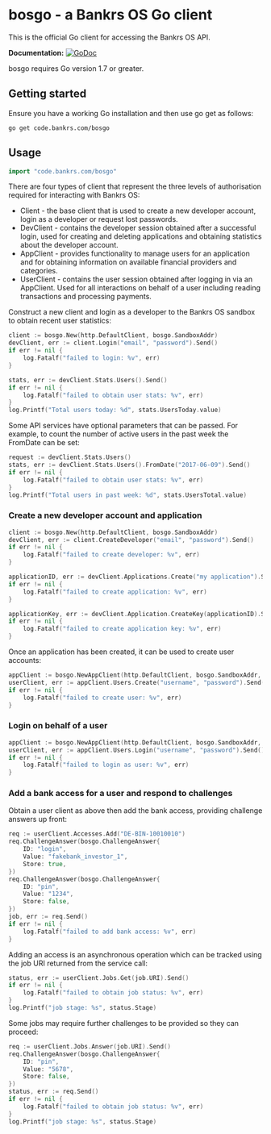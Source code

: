 # bosgo - a Bankrs OS Go client

This is the official Go client for accessing the Bankrs OS API.

**Documentation:** [![GoDoc](https://godoc.org/code.bankrs.com/bosgo?status.svg)](https://godoc.org/code.bankrs.com/bosgo)

bosgo requires Go version 1.7 or greater.

## Getting started

Ensure you have a working Go installation and then use go get as follows:

```
go get code.bankrs.com/bosgo
```

## Usage

```go
import "code.bankrs.com/bosgo"
```

There are four types of client that represent the three levels of authorisation required for interacting with Bankrs OS:

* Client - the base client that is used to create a new developer account, login as a developer or request lost passwords.
* DevClient - contains the developer session obtained after a successful login, used for creating and deleting applications and obtaining statistics about the developer account.
* AppClient - provides functionality to manage users for an application and for obtaining information on available financial providers and categories.
* UserClient - contains the user session obtained after logging in via an AppClient. Used for all interactions on behalf of a user including reading transactions and processing payments.

Construct a new client and login as a developer to the Bankrs OS sandbox to obtain recent user statistics:

```go
client := bosgo.New(http.DefaultClient, bosgo.SandboxAddr)
devClient, err := client.Login("email", "password").Send()
if err != nil {
    log.Fatalf("failed to login: %v", err)
}

stats, err := devClient.Stats.Users().Send()
if err != nil {
    log.Fatalf("failed to obtain user stats: %v", err)
}
log.Printf("Total users today: %d", stats.UsersToday.value)
```

Some API services have optional parameters that can be passed. For example, to count the number of active users in the past week the FromDate can be set:

```go
request := devClient.Stats.Users()
stats, err := devClient.Stats.Users().FromDate("2017-06-09").Send()
if err != nil {
    log.Fatalf("failed to obtain user stats: %v", err)
}
log.Printf("Total users in past week: %d", stats.UsersTotal.value)
```

### Create a new developer account and application

```go
client := bosgo.New(http.DefaultClient, bosgo.SandboxAddr)
devClient, err := client.CreateDeveloper("email", "password").Send()
if err != nil {
    log.Fatalf("failed to create developer: %v", err)
}

applicationID, err := devClient.Applications.Create("my application").Send()
if err != nil {
    log.Fatalf("failed to create application: %v", err)
}

applicationKey, err := devClient.Application.CreateKey(applicationID).Send()
if err != nil {
    log.Fatalf("failed to create application key: %v", err)
}
```

Once an application has been created, it can be used to create user accounts:

```go
appClient := bosgo.NewAppClient(http.DefaultClient, bosgo.SandboxAddr, applicationKey.Key)
userClient, err := appClient.Users.Create("username", "password").Send()
if err != nil {
    log.Fatalf("failed to create user: %v", err)
}
```

### Login on behalf of a user

```go
appClient := bosgo.NewAppClient(http.DefaultClient, bosgo.SandboxAddr, applicationKey.Key)
userClient, err := appClient.Users.Login("username", "password").Send()
if err != nil {
    log.Fatalf("failed to login as user: %v", err)
}
```

### Add a bank access for a user and respond to challenges

Obtain a user client as above then add the bank access, providing challenge answers up front:

```go
req := userClient.Accesses.Add("DE-BIN-10010010")
req.ChallengeAnswer(bosgo.ChallengeAnswer{
    ID: "login",
    Value: "fakebank_investor_1",
    Store: true,
})
req.ChallengeAnswer(bosgo.ChallengeAnswer{
    ID: "pin",
    Value: "1234",
    Store: false,
})
job, err := req.Send()
if err != nil {
    log.Fatalf("failed to add bank access: %v", err)
}
```

Adding an access is an asynchronous operation which can be tracked using the job URI returned from the service call:

```go
status, err := userClient.Jobs.Get(job.URI).Send()
if err != nil {
    log.Fatalf("failed to obtain job status: %v", err)
}
log.Printf("job stage: %s", status.Stage)
```

Some jobs may require further challenges to be provided so they can proceed:

```go
req := userClient.Jobs.Answer(job.URI).Send()
req.ChallengeAnswer(bosgo.ChallengeAnswer{
    ID: "pin",
    Value: "5678",
    Store: false,
})
status, err := req.Send()
if err != nil {
    log.Fatalf("failed to obtain job status: %v", err)
}
log.Printf("job stage: %s", status.Stage)
```
